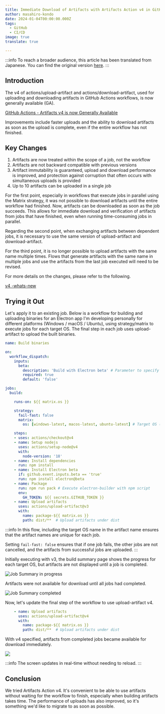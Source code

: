 ```yaml
---
title: Immediate Download of Artifacts with Artifacts Action v4 in GitHub Actions
author: masahiro-kondo
date: 2024-01-04T00:00:00.000Z
tags:
  - GitHub
  - CI/CD
image: true
translate: true

---
```


:::info
To reach a broader audience, this article has been translated from Japanese.
You can find the original version [here](https://developer.mamezou-tech.com/blogs/2024/01/04/actions-artifacts-v4/).
:::



## Introduction

The v4 of actions/upload-artifact and actions/download-artifact, used for uploading and downloading artifacts in GitHub Actions workflows, is now generally available (GA).

[GitHub Actions - Artifacts v4 is now Generally Available](https://github.blog/changelog/2023-12-14-github-actions-artifacts-v4-is-now-generally-available/)

Improvements include faster uploads and the ability to download artifacts as soon as the upload is complete, even if the entire workflow has not finished.

## Key Changes

1. Artifacts are now treated within the scope of a job, not the workflow
2. Artifacts are not backward compatible with previous versions
3. Artifact immutability is guaranteed, upload and download performance is improved, and protection against corruption that often occurs with simultaneous uploads is provided
4. Up to 10 artifacts can be uploaded in a single job

For the first point, especially in workflows that execute jobs in parallel using the Matrix strategy, it was not possible to download artifacts until the entire workflow had finished. Now, artifacts can be downloaded as soon as the job succeeds. This allows for immediate download and verification of artifacts from jobs that have finished, even when running time-consuming jobs in parallel.

Regarding the second point, when exchanging artifacts between dependent jobs, it is necessary to use the same version of upload-artifact and download-artifact.

For the third point, it is no longer possible to upload artifacts with the same name multiple times. Flows that generate artifacts with the same name in multiple jobs and use the artifacts from the last job executed will need to be revised.

For more details on the changes, please refer to the following.

[v4 -whats-new](https://github.com/actions/upload-artifact?tab=readme-ov-file#v4---whats-new)

## Trying it Out

Let's apply it to an existing job. Below is a workflow for building and uploading binaries for an Electron app I'm developing personally for different platforms (Windows / macOS / Ubuntu), using strategy/matrix to execute jobs for each target OS. The final step in each job uses upload-artifact to upload the built binaries.

```yaml
name: Build binaries

on:
  workflow_dispatch:
    inputs:
      beta:
        description: 'Build with Electron beta' # Parameter to specify whether to use the Electron beta version
        required: true
        default: 'false'

jobs:
  build:

    runs-on: ${{ matrix.os }}

    strategy:
      fail-fast: false
      matrix:
        os: [windows-latest, macos-latest, ubuntu-latest] # Target OS (Runner)

    steps:
    - uses: actions/checkout@v4
    - name: Setup nodejs
      uses: actions/setup-node@v4
      with:
        node-version: '18'
    - name: Install dependencies
      run: npm install
    - name: Install Electron beta
      if: github.event.inputs.beta == 'true'
      run: npm install electron@beta
    - name: Package
      run: npm run pack # Execute electron-builder with npm script
      env:
        GH_TOKEN: ${{ secrets.GITHUB_TOKEN }}
    - name: Upload artifacts
      uses: actions/upload-artifact@v3
      with:
        name: package-${{ matrix.os }}
        path: dist/**  # Upload artifacts under dist
```

:::info
In this flow, including the target OS name in the artifact name ensures that the artifact names are unique for each job.

Setting `fail-fast: false` ensures that if one job fails, the other jobs are not cancelled, and the artifacts from successful jobs are uploaded.
:::

Initially executing with v3, the build summary page shows the progress for each target OS, but artifacts are not displayed until a job is completed.

![Job Summary in progress](https://i.gyazo.com/b15967237a39a0ca01a607c0ef44b8a6.png)

Artifacts were not available for download until all jobs had completed.

![Job Summary completed](https://i.gyazo.com/8221a10ce5894105ef0a81af7f1fb79d.png)

Now, let's update the final step of the workflow to use upload-artifact v4.

```yaml
    - name: Upload artifacts
      uses: actions/upload-artifact@v4
      with:
        name: package-${{ matrix.os }}
        path: dist/**  # Upload artifacts under dist
```

With v4 specified, artifacts from completed jobs became available for download immediately.

![](https://i.gyazo.com/2e861755a7d168e241e7a44cbd92ea2f.png)

:::info
The screen updates in real-time without needing to reload.
:::

## Conclusion
We tried Artifacts Action v4. It's convenient to be able to use artifacts without waiting for the workflow to finish, especially when building artifacts takes time. The performance of uploads has also improved, so it's something we'd like to migrate to as soon as possible.
